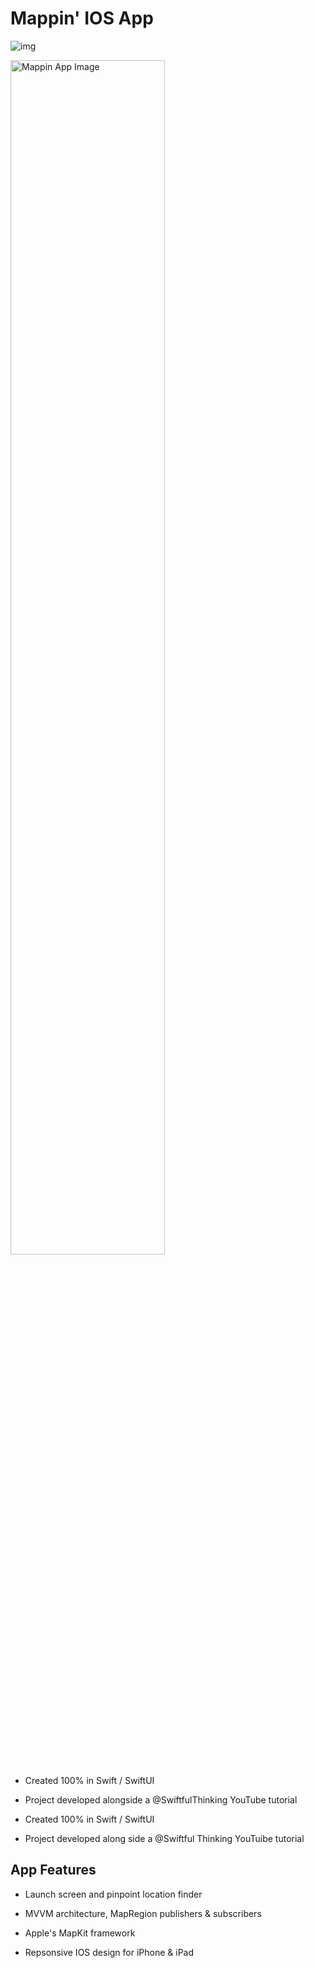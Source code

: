 # Mappin' IOS App

![img](ScottysMapApp/Assets/Images/map-app.png)

<p align="left">
    <img src="map-app.png" alt="Mappin App Image" width="70%" />
</p>

- Created 100% in Swift / SwiftUI

- Project developed alongside a @SwiftfulThinking YouTube tutorial

- Created 100% in Swift / SwiftUI

- Project developed along side a @Swiftful Thinking YouTuibe tutorial

## App Features

- Launch screen and pinpoint location finder

- MVVM architecture, MapRegion publishers & subscribers

- Apple's MapKit framework

- Repsonsive IOS design for iPhone & iPad
